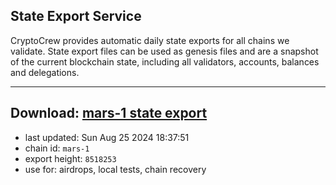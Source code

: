## State Export Service
CryptoCrew provides automatic daily state exports for all chains we validate. State export files can be used as genesis files and are a snapshot of the current blockchain state, including all validators, accounts, balances and delegations.

---
**Download: [mars-1 state export](https://dl-eu2.ccvalidators.com/SERVICE/mars/mars-1_export_8518253.json)**
---

- last updated: Sun Aug 25 2024 18:37:51
- chain id: `mars-1`
- export height: `8518253`
- use for: airdrops, local tests, chain recovery
